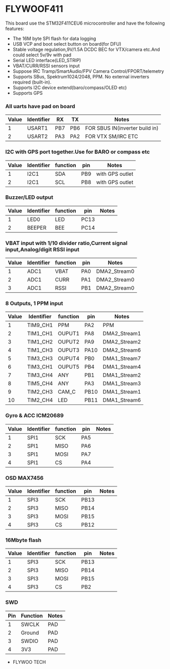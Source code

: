 # FLYWOOF411

This board use the STM32F411CEU6 microcontroller and have the following features:

- The 16M byte SPI flash for data logging
- USB VCP and boot select button on board(for DFU)
- Stable voltage regulation,9V/1.5A DCDC BEC for VTX/camera etc.And could select 5v/9v with pad
- Serial LED interface(LED_STRIP)
- VBAT/CURR/RSSI sensors input
- Suppose IRC Tramp/SmartAudio/FPV Camera Control/FPORT/telemetry
- Supports SBus, Spektrum1024/2048, PPM. No external inverters required (built-in).
- Supports I2C device extend(baro/compass/OLED etc)
- Supports GPS

### All uarts have pad on board

| Value | Identifier | RX  | TX  | Notes                          |
| ----- | ---------- | --- | --- | ------------------------------ |
| 1     | USART1     | PB7 | PB6 | FOR SBUS IN(inverter build in) |
| 2     | USART2     | PA3 | PA2 | FOR VTX SM/IRC ETC             |

### I2C with GPS port together.Use for BARO or compass etc

| Value | Identifier | function | pin | Notes           |
| ----- | ---------- | -------- | --- | --------------- |
| 1     | I2C1       | SDA      | PB9 | with GPS outlet |
| 2     | I2C1       | SCL      | PB8 | with GPS outlet |

### Buzzer/LED output

| Value | Identifier | function | pin  | Notes |
| ----- | ---------- | -------- | ---- | ----- |
| 1     | LED0       | LED      | PC13 |
| 2     | BEEPER     | BEE      | PC14 |

### VBAT input with 1/10 divider ratio,Current signal input,Analog/digit RSSI input

| Value | Identifier | function | pin | Notes        |
| ----- | ---------- | -------- | --- | ------------ |
| 1     | ADC1       | VBAT     | PA0 | DMA2_Stream0 |
| 2     | ADC1       | CURR     | PA1 | DMA2_Stream0 |
| 3     | ADC1       | RSSI     | PB1 | DMA2_Stream0 |

### 8 Outputs, 1 PPM input

| Value | Identifier | function | pin  | Notes        |
| ----- | ---------- | -------- | ---- | ------------ |
| 1     | TIM9_CH1   | PPM      | PA2  | PPM          |
| 2     | TIM1_CH1   | OUPUT1   | PA8  | DMA2_Stream1 |
| 3     | TIM1_CH2   | OUPUT2   | PA9  | DMA2_Stream2 |
| 4     | TIM1_CH3   | OUPUT3   | PA10 | DMA2_Stream6 |
| 5     | TIM3_CH3   | OUPUT4   | PB0  | DMA1_Stream7 |
| 6     | TIM3_CH1   | OUPUT5   | PB4  | DMA1_Stream4 |
| 7     | TIM3_CH4   | ANY      | PB1  | DMA1_Stream2 |
| 8     | TIM5_CH4   | ANY      | PA3  | DMA1_Stream3 |
| 9     | TIM2_CH3   | CAM_C    | PB10 | DMA1_Stream1 |
| 10    | TIM2_CH4   | LED      | PB11 | DMA1_Stream6 |

### Gyro & ACC ICM20689

| Value | Identifier | function | pin | Notes |
| ----- | ---------- | -------- | --- | ----- |
| 1     | SPI1       | SCK      | PA5 |
| 2     | SPI1       | MISO     | PA6 |
| 3     | SPI1       | MOSI     | PA7 |
| 4     | SPI1       | CS       | PA4 |

### OSD MAX7456

| Value | Identifier | function | pin  | Notes |
| ----- | ---------- | -------- | ---- | ----- |
| 1     | SPI3       | SCK      | PB13 |
| 2     | SPI3       | MISO     | PB14 |
| 3     | SPI3       | MOSI     | PB15 |
| 4     | SPI3       | CS       | PB12 |

### 16Mbyte flash

| Value | Identifier | function | pin  | Notes |
| ----- | ---------- | -------- | ---- | ----- |
| 1     | SPI3       | SCK      | PB13 |
| 2     | SPI3       | MISO     | PB14 |
| 3     | SPI3       | MOSI     | PB15 |
| 4     | SPI3       | CS       | PB2  |

### SWD

| Pin | Function | Notes |
| --- | -------- | ----- |
| 1   | SWCLK    | PAD   |
| 2   | Ground   | PAD   |
| 3   | SWDIO    | PAD   |
| 4   | 3V3      | PAD   |

- FLYWOO TECH
